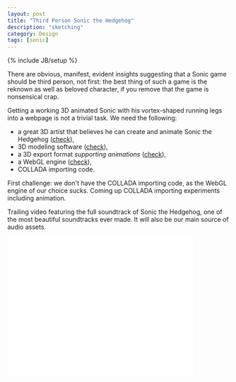 ```yaml
---
layout: post
title: "Third Person Sonic the Hedgehog"
description: "sketching"
category: Design
tags: [sonic]
---
```

{% include JB/setup %}

There are obvious, manifest, evident insights suggesting that a Sonic game should be third person, not first: the best thing of such a game is the reknown as well as beloved character, if you remove that the game is nonsensical crap.

Getting a working 3D animated Sonic with his vortex-shaped running legs into a webpage is not a trivial task. We need the following:
- a great 3D artist that believes he can create and animate Sonic the Hedgehog ([check](http://www.giorgiopomettini.eu/)),
- 3D modeling software ([check](http://www.autodesk.com/products/autodesk-maya/)),
- a 3D export format *supporting animations* ([check](https://collada.org/)),
- a WebGL engine ([check](http://oogljs.com/)),
- COLLADA importing code.

First challenge: we don't have the COLLADA importing code, as the WebGL engine of our choice sucks. Coming up COLLADA importing experiments including animation.

Trailing video featuring the full soundtrack of Sonic the Hedgehog, one of the most beautiful soundtracks ever made. It will also be our main source of audio assets.

<iframe
	width="420"
	height="315"
	src="//www.youtube.com/embed/WklPJsbnDTc"
	frameborder="0"
	allowfullscreen="allowfullscreen">
</iframe>
